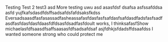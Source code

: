 Testing
Test 2
test3
asd
More testing uwu
asd
asasfdsf
dsafsa
asfssafddsa
asfd
yujfkafsdasdfdsffsadsafdsfafdsaksfkdss
EversadsaasdfasfasassadfasheassafasfdasfasfsafdasfsafdasdfadsfasfsadfasdfasfdasfdasfdaasfdfdsasfdsadfasfdouIt works, I thinksafasfShow michaelasfdfsaasdfsaffsaasasfdfsadsafdsaf
asjfdhkjsfdadsffdsaafdss
I wanted someone strong who could protect me